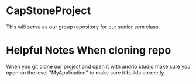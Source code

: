 # CapStoneProject
This will serve as our group repository for our senior sem class.

# Helpful Notes When cloning repo
When you git clone our project and open it with andrio studio make sure you open on the level "MyApplication" to make sure it builds correctly.
